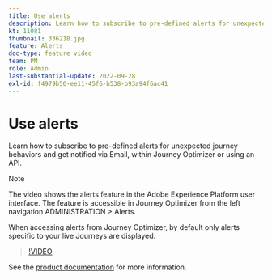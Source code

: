 ```yaml
---
title: Use alerts
description: Learn how to subscribe to pre-defined alerts for unexpected journey behaviors and get notified via Email, within Journey Optimizer or using an API.
kt: 11081
thumbnail: 336218.jpg
feature: Alerts
doc-type: feature video
team: PM
role: Admin
last-substantial-update: 2022-09-28
exl-id: f4979b56-ee11-45f6-b538-b93a94f6ac41
---
```

# Use alerts

Learn how to subscribe to pre-defined alerts for unexpected journey behaviors and get notified via Email, within Journey Optimizer or using an API.

>[!NOTE]
>
>The video shows the alerts feature in the Adobe Experience Platform user interface. The feature is accessible in Journey Optimizer from the left navigation ADMINISTRATION > Alerts.
>
>
>When accessing alerts from Journey Optimizer, by default only alerts specific to your live Journeys are displayed.

>[!VIDEO](https://video.tv.adobe.com/v/336218?quality=12)

See the [product documentation](https://experienceleague.adobe.com/docs/journey-optimizer/using/reporting/alerts.html?lang=en) for more information.
